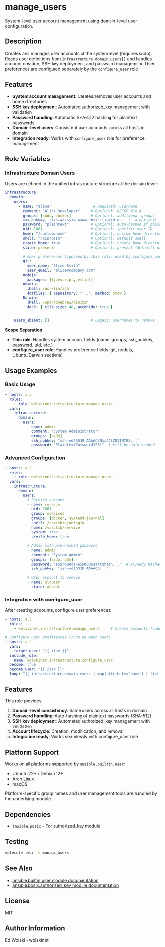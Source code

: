 # manage_users

System-level user account management using domain-level user configuration.

## Description

Creates and manages user accounts at the system level (requires sudo). Reads user definitions from `infrastructure.domain.users[]` and handles account creation, SSH key deployment, and password management. User preferences are configured separately by the `configure_user` role.

## Features

- **System account management**: Creates/removes user accounts and home directories
- **SSH key deployment**: Automated authorized_key management with validation
- **Password handling**: Automatic SHA-512 hashing for plaintext passwords
- **Domain-level users**: Consistent user accounts across all hosts in domain
- **Integration ready**: Works with `configure_user` role for preference management

## Role Variables

### Infrastructure Domain Users

Users are defined in the unified infrastructure structure at the domain level:

```yaml
infrastructure:
  domain:
    users:
      - name: "alice"                   # Required: username
        comment: "Alice Developer"     # Optional: GECOS field
        groups: [sudo, docker]         # Optional: additional groups
        ssh_pubkey: "ssh-ed25519 AAAAC3NzaC1lZDI1NTE5..."  # Optional: SSH public key
        password: "plaintext"          # Optional: auto-hashed if plaintext
        uid: 1001                      # Optional: specific user ID
        home: "/custom/home"           # Optional: custom home directory
        shell: "/bin/bash"             # Optional: default shell
        create_home: true              # Optional: create home directory
        state: present                 # Optional: present (default) or absent
        
        # User preferences (ignored by this role, used by configure_user)
        git:
          user_name: "Alice Smith"
          user_email: "alice@company.com"
        nodejs:
          packages: [typescript, eslint]
        Ubuntu:
          shell: /usr/bin/zsh
          dotfiles: { repository: "...", method: stow }
        Darwin:
          shell: /opt/homebrew/bin/zsh
          dock: { tile_size: 48, autohide: true }

          
    users_absent: []                   # Legacy: usernames to remove
```

**Scope Separation**:
- **This role**: Handles system account fields (name, groups, ssh_pubkey, password, uid, etc.)
- **configure_user role**: Handles preference fields (git, nodejs, Ubuntu/Darwin sections)
## Usage Examples

### Basic Usage
```yaml
- hosts: all
  roles:
    - role: wolskinet.infrastructure.manage_users
  vars:
    infrastructure:
      domain:
        users:
          - name: admin
            comment: "System Administrator"
            groups: [sudo]
            ssh_pubkey: "ssh-ed25519 AAAAC3NzaC1lZDI1NTE5..."
            password: "PlaintextPassword123!"  # Will be auto-hashed
```

### Advanced Configuration
```yaml
- hosts: all
  roles:
    - role: wolskinet.infrastructure.manage_users
  vars:
    infrastructure:
      domain:
        users:
          # Service account
          - name: service
            uid: 2001
            group: services
            groups: [docker, systemd-journal]
            shell: /usr/sbin/nologin
            home: /var/lib/service
            system: true
            create_home: true
            
          # Admin with pre-hashed password
          - name: admin
            comment: "System Admin"
            groups: [sudo, adm]
            password: "$6$rounds=656000$salt$hash..."  # Already hashed
            ssh_pubkey: "ssh-ed25519 AAAAC3..."
            
          # User account to remove
          - name: olduser
            state: absent
```

### Integration with configure_user

After creating accounts, configure user preferences:

```yaml
- hosts: all
  roles:
    - wolskinet.infrastructure.manage_users     # Create accounts (sudo)

# Configure user preferences (runs as each user)
- hosts: all
  vars:
    target_user: "{{ item }}"
  include_role:
    name: wolskinet.infrastructure.configure_user
  become: true
  become_user: "{{ item }}"
  loop: "{{ infrastructure.domain.users | map(attribute='name') | list }}"
```

## Features

This role provides:

1. **Domain-level consistency**: Same users across all hosts in domain
2. **Password handling**: Auto-hashing of plaintext passwords (SHA-512)
3. **SSH key deployment**: Automated authorized_key management with validation
4. **Account lifecycle**: Creation, modification, and removal
5. **Integration ready**: Works seamlessly with configure_user role

## Platform Support

Works on all platforms supported by `ansible.builtin.user`:
- Ubuntu 22+ / Debian 12+
- Arch Linux
- macOS

Platform-specific group names and user management tools are handled by the underlying module.

## Dependencies

- `ansible.posix` - For authorized_key module

## Testing

```bash
molecule test -s manage_users
```

## See Also

- [ansible.builtin.user module documentation](https://docs.ansible.com/ansible/latest/collections/ansible/builtin/user_module.html)
- [ansible.posix.authorized_key module documentation](https://docs.ansible.com/ansible/latest/collections/ansible/posix/authorized_key_module.html)

## License

MIT

## Author Information

Ed Wolski - wolskinet